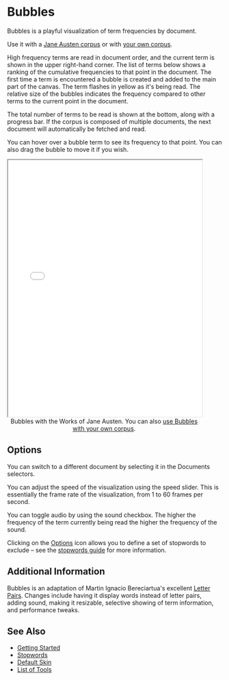 # Bubbles

Bubbles is a playful visualization of term frequencies by document.

Use it with a <a href="../?view=Bubbles&corpus=austen" target="_blank">Jane Austen corpus</a> or with <a href="../?view=Bubbles" target="_blank">your own corpus</a>.

High frequency terms are read in document order, and the current term is shown in the upper right-hand corner. The list of terms below shows a ranking of the cumulative frequencies to that point in the document. The first time a term is encountered a bubble is created and added to the main part of the canvas. The term flashes in yellow as it's being read. The relative size of the bubbles indicates the frequency compared to other terms to the current point in the document.

The total number of terms to be read is shown at the bottom, along with a progress bar. If the corpus is composed of multiple documents, the next document will automatically be fetched and read.

You can hover over a bubble term to see its frequency to that point. You can also drag the bubble to move it if you wish.

<iframe src="../tool/Bubbles/?corpus=austen&subtitle=The+Works+of+Jane+Austen" style="width: 90%; height: 600px;"></iframe>
<div style="width: 90%; text-align: center; margin-bottom: 1em;">Bubbles with the Works of Jane Austen. You can also <a href="../?view=Bubbles" target="_blank">use Bubbles with your own corpus</a>.</div>


## Options

You can switch to a different document by selecting it in the Documents selectors.

You can adjust the speed of the visualization using the speed slider. This is essentially the frame rate of the visualization, from 1 to 60 frames per second.

You can toggle audio by using the sound checkbox. The higher the frequency of the term currently being read the higher the frequency of the sound.

Clicking on the [Options](#!/guide/options) icon allows you to define a set of stopwords to exclude – see the [stopwords guide](#!/guide/stopwords) for more information.

## Additional Information

Bubbles is an adaptation of Martin Ignacio Bereciartua's excellent [Letter Pairs](https://www.m-i-b.com.ar/letters/en/). Changes include having it display words instead of letter pairs, adding sound, making it resizable, selective showing of term information, and performance tweaks.

## See Also

- [Getting Started](#!/guide/start)
- [Stopwords](#!/guide/stopwords)
- [Default Skin](#!/guide/skins-section-default-skin)
- [List of Tools](#!/guide/tools)
